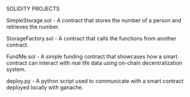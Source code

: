 SOLIDITY PROJECTS

SimpleStorage.sol - A contract that stores the  number of a person  and retrieves the number.

StorageFactory.sol - A contract that calls the functions from another contract.

FundMe.sol - A simple funding contract that showcases how a smart contract can interact with real life data using on-chain decentralization system.

deploy.py - A python script used to communicate with a smart contract deployed locally with ganache. 

